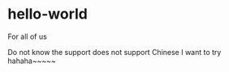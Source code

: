 # hello-world
For all of us

Do not know the support does not support Chinese
I want to try
hahaha~~~~~
